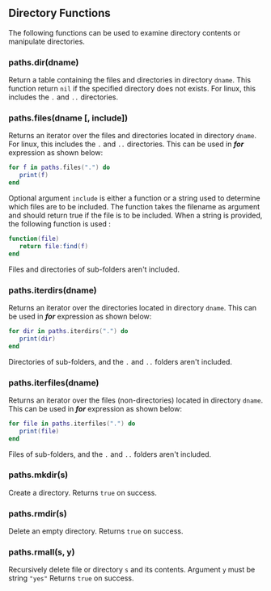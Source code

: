 <a name="paths.dirs.dok"></a>
## Directory Functions ##

The following functions can be used
to examine directory contents or manipulate directories.

<a name="paths.dir"></a>
### paths.dir(dname) ###

Return a table containing the files and directories in directory `dname`.
This function return `nil` if the specified directory does not exists. 
For linux, this includes the `.` and `..` directories.

<a name="paths.files"></a>
### paths.files(dname [, include]) ###

Returns an iterator over the files and directories located in directory `dname`.
For linux, this includes the `.` and `..` directories. 
This can be used in *__for__* expression as shown below:

```lua
for f in paths.files(".") do
   print(f)
end
```

Optional argument `include` is either a function or a string used to 
determine which files are to be included. The function takes the filename 
as argument and should return true if the file is to be included. 
When a string is provided, the following function is used :

```lua
function(file) 
   return file:find(f) 
end
```

Files and directories of sub-folders aren't included.

<a name="paths.iterdirs"></a>
### paths.iterdirs(dname) ###

Returns an iterator over the directories located in directory `dname`.
This can be used in *__for__* expression as shown below:

```lua
for dir in paths.iterdirs(".") do
   print(dir)
end
```

Directories of sub-folders, and the `.` and `..` folders aren't included.

<a name="paths.iterdirs"></a>
### paths.iterfiles(dname) ###

Returns an iterator over the files (non-directories) located in directory `dname`.
This can be used in *__for__* expression as shown below:

```lua
for file in paths.iterfiles(".") do
   print(file)
end
```

Files of sub-folders, and the `.` and `..` folders aren't included.

<a name="paths.mkdir"></a>
### paths.mkdir(s) ###

Create a directory.
Returns `true` on success.

<a name="paths.rmdir"></a>
### paths.rmdir(s) ###

Delete an empty directory.
Returns `true` on success.

<a name="paths.rmall"></a>
### paths.rmall(s, y) ###

Recursively delete file or directory `s` and its contents.
Argument `y` must be string `"yes"`
Returns `true` on success.

